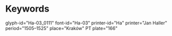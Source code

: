 # Keywords
glyph-id="Ha-03_0111"
font-id="Ha-03"
printer-id="Ha"
printer="Jan Haller"
period="1505–1525"
place="Kraków"
PT plate="166"
